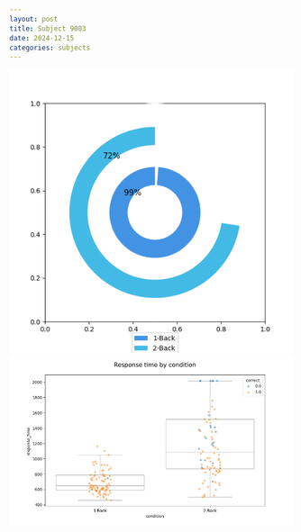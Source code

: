 ```yaml
---
layout: post
title: Subject 9003
date: 2024-12-15
categories: subjects
---
```


![](data/9003/run-6/9003_accuracy_by_condition.png)
![](data/9003/run-6/9003_response_time_by_condition.png)
